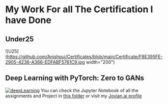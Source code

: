 # My Work For all The Certification I have Done

## Under25
![U25](https://github.com/Anishpuj/Certificates/blob/main/Certificate/F8E395FE-2905-4236-A366-EDFABF5761C9.jpg width="200")

## Deep Learning with PyTorch: Zero to GANs
[![deepLearning](./CertificateJPG/deepLearning.jpg)](https://jovian.ai/certificate/MFQTGOJXGQ)
You can check the Jupyter Notebook of all the assignments and Project in [this folder](./Deep_Learning) or visit my [Jovian.ai profile](https://jovian.ai/anurag3301)
